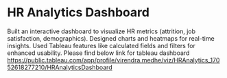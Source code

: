 # HR Analytics Dashboard

Built an interactive dashboard to visualize HR metrics (attrition, job satisfaction, demographics).
Designed charts and heatmaps for real-time insights.
Used Tableau features like calculated fields and filters for enhanced usability.
Please find below link for tableau dashboard 
https://public.tableau.com/app/profile/virendra.medhe/viz/HRAnalytics_17052618277210/HRAnalyticsDashboard

